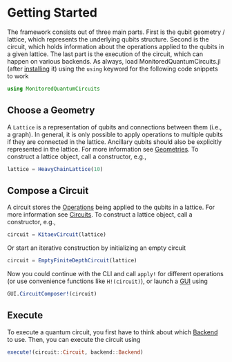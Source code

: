 # Getting Started

The framework consists out of three main parts. First is the qubit geometry / lattice, which represents the underlying qubits structure. Second is the circuit, which holds information about the operations applied to the qubits in a given lattice. The last part is the execution of the circuit, which can happen on various backends.
As always, load MonitoredQuantumCircuits.jl (after [installing](/index.md) it) using the `using` keyword for the following code snippets to work
```julia
using MonitoredQuantumCircuits
```

## Choose a Geometry
A `Lattice` is a representation of qubits and connections between them (i.e., a graph). In general, it is only possible to apply operations to multiple qubits if they are connected in the lattice. Ancillary qubits should also be explicitly represented in the lattice. For more information see [Geometries](/library/lattices.md).
To construct a lattice object, call a constructor, e.g.,
```julia
lattice = HeavyChainLattice(10)
```

## Compose a Circuit
A circuit stores the [Operations](/library/operations.md) being applied to the qubits in a lattice. For more information see [Circuits](/library/circuits.md).
To construct a lattice object, call a constructor, e.g.,
```julia
circuit = KitaevCircuit(lattice)
```
Or start an iterative construction by initializing an empty circuit
```julia
circuit = EmptyFiniteDepthCircuit(lattice)
```
Now you could continue with the CLI and call `apply!` for different operations (or use convenience functions like `H!(circuit)`), or launch a [GUI](/modules/gui.md) using 
 ```julia
GUI.CircuitComposer!(circuit)
```

## Execute
To execute a quantum circuit, you first have to think about which [Backend](/library/backends.md) to use.
Then, you can execute the circuit using
```julia
execute!(circuit::Circuit, backend::Backend)
```

